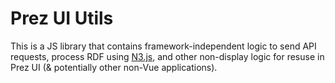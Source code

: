 # Prez UI Utils
This is a JS library that contains framework-independent logic to send API requests, process RDF using [N3.js](https://github.com/rdfjs/N3.js), and other non-display logic for resuse in Prez UI (& potentially other non-Vue applications).